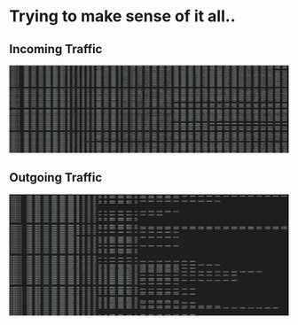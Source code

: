 # Trying to make sense of it all..

## Incoming Traffic
![alt text](https://github.com/jackisace/albion-net-parser/blob/master/incoming%20traffic.png?raw=true)


## Outgoing Traffic
![alt text](https://github.com/jackisace/albion-net-parser/blob/master/outgoing%20traffic.png?raw=true)

